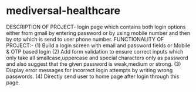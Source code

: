 # mediversal-healthcare
DESCRIPTION OF PROJECT- login page which contains both login options either from gmail by entering password or by using mobile number and then by otp which is send to user phone number.
FUNCTIONALITY OF PROJECT:-
(1) Build a login screen with email and password fields or Mobile & OTP based login 
(2) Add form validation to ensure correct inputs which only take all smallcase,uppercase and special characters only as password and also suggest that the given password is weak,medium or strong. 
(3) Display error messages for incorrect login attempts by writing wrong passwords.
(4) Directly send user to home page after login through this page.
